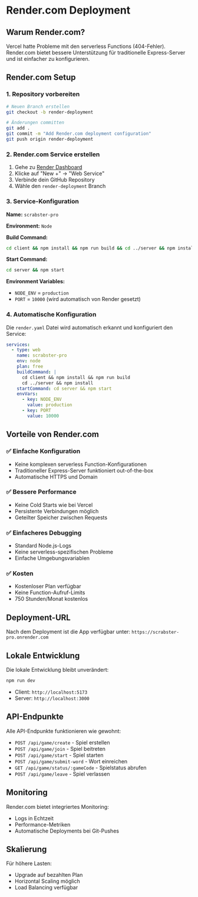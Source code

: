 # Render.com Deployment

## Warum Render.com?

Vercel hatte Probleme mit den serverless Functions (404-Fehler). Render.com bietet bessere Unterstützung für traditionelle Express-Server und ist einfacher zu konfigurieren.

## Render.com Setup

### 1. Repository vorbereiten

```bash
# Neuen Branch erstellen
git checkout -b render-deployment

# Änderungen committen
git add .
git commit -m "Add Render.com deployment configuration"
git push origin render-deployment
```

### 2. Render.com Service erstellen

1. Gehe zu [Render Dashboard](https://dashboard.render.com/)
2. Klicke auf "New +" → "Web Service"
3. Verbinde dein GitHub Repository
4. Wähle den `render-deployment` Branch

### 3. Service-Konfiguration

**Name:** `scrabster-pro`

**Environment:** `Node`

**Build Command:**
```bash
cd client && npm install && npm run build && cd ../server && npm install
```

**Start Command:**
```bash
cd server && npm start
```

**Environment Variables:**
- `NODE_ENV` = `production`
- `PORT` = `10000` (wird automatisch von Render gesetzt)

### 4. Automatische Konfiguration

Die `render.yaml` Datei wird automatisch erkannt und konfiguriert den Service:

```yaml
services:
  - type: web
    name: scrabster-pro
    env: node
    plan: free
    buildCommand: |
      cd client && npm install && npm run build
      cd ../server && npm install
    startCommand: cd server && npm start
    envVars:
      - key: NODE_ENV
        value: production
      - key: PORT
        value: 10000
```

## Vorteile von Render.com

### ✅ **Einfache Konfiguration**
- Keine komplexen serverless Function-Konfigurationen
- Traditioneller Express-Server funktioniert out-of-the-box
- Automatische HTTPS und Domain

### ✅ **Bessere Performance**
- Keine Cold Starts wie bei Vercel
- Persistente Verbindungen möglich
- Geteilter Speicher zwischen Requests

### ✅ **Einfacheres Debugging**
- Standard Node.js-Logs
- Keine serverless-spezifischen Probleme
- Einfache Umgebungsvariablen

### ✅ **Kosten**
- Kostenloser Plan verfügbar
- Keine Function-Aufruf-Limits
- 750 Stunden/Monat kostenlos

## Deployment-URL

Nach dem Deployment ist die App verfügbar unter:
`https://scrabster-pro.onrender.com`

## Lokale Entwicklung

Die lokale Entwicklung bleibt unverändert:

```bash
npm run dev
```

- Client: `http://localhost:5173`
- Server: `http://localhost:3000`

## API-Endpunkte

Alle API-Endpunkte funktionieren wie gewohnt:

- `POST /api/game/create` - Spiel erstellen
- `POST /api/game/join` - Spiel beitreten
- `POST /api/game/start` - Spiel starten
- `POST /api/game/submit-word` - Wort einreichen
- `GET /api/game/status/:gameCode` - Spielstatus abrufen
- `POST /api/game/leave` - Spiel verlassen

## Monitoring

Render.com bietet integriertes Monitoring:
- Logs in Echtzeit
- Performance-Metriken
- Automatische Deployments bei Git-Pushes

## Skalierung

Für höhere Lasten:
- Upgrade auf bezahlten Plan
- Horizontal Scaling möglich
- Load Balancing verfügbar
